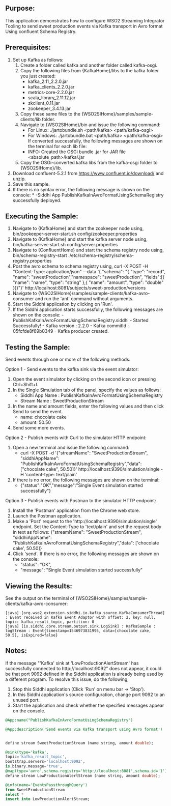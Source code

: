 
## Purpose:
This application demonstrates how to configure WSO2 Streaming Integrator Tooling to send sweet production events via Kafka transport in Avro format Using confluent Schema Registry.

## Prerequisites:
1. Set up Kafka as follows:
	1. Create a folder called kafka and another folder called kafka-osgi.
    2. Copy the following files from {KafkaHome}/libs to the kafka folder you just created:
        * kafka_2.11_2.2.0.jar
        * kafka_clients_2.2.0.jar
        * metrics-core-2.2.0.jar
        * scala_library_2.11.12.jar
        * zkclient_0.11.jar
        * zookeeper_3.4.13.jar
    3. Copy these same files to the {WSO2SIHome}/samples/sample-clients/lib folder.
    4. Navigate to {WSO2SIHome}/bin and issue the following command:
        - For Linux: ./jartobundle.sh <path/kafka> <path/kafka-osgi>
        - For Windows: ./jartobundle.bat <path/kafka> <path/kafka-osgi>  
If converted successfully, the following messages are shown on the terminal for each lib file:
        - INFO: Created the OSGi bundle <kafka-lib-name>.jar for JAR file <absolute_path>/kafka/<kafka-lib-name>.jar
    5. Copy the OSGi-converted kafka libs from the kafka-osgi folder to {WSO2SIHome}/lib.
2. Download confluent-5.2.1 from https://www.confluent.io/download/ and unzip.
3. Save this sample.
4. If there is no syntax error, the following message is shown on the console:
	        * -Siddhi App PublishKafkaInAvroFormatUsingSchemaRegistry successfully deployed.

## Executing the Sample:
1. Navigate to {KafkaHome} and start the zookeeper node using,
bin/zookeeper-server-start.sh config/zookeeper.properties
2. Navigate to {KafkaHome} and start the kafka server node using,
bin/kafka-server-start.sh config/server.properties
3. Navigate to {ConfluentHome} and start the schema registry node using,
bin/schema-registry-start ./etc/schema-registry/schema-registry.properties
4. Post the avro schema to schema registry using,
curl -X POST -H "Content-Type: application/json" --data '{ "schema": "{ \"type\": \"record\", \"name\": \"sweetProduction\",\"namespace\": \"sweetProduction\", \"fields\":[{ \"name\": \"name\", \"type\": \"string\" },{ \"name\": \"amount\", \"type\": \"double\" }]}"}' http://localhost:8081/subjects/sweet-production/versions
5. Navigate to {WSO2SIHome}/samples/sample-clients/kafka-avro-consumer and run the 'ant' command without arguments.
6. Start the Siddhi application by clicking on 'Run'.
7. If the Siddhi application starts successfully, the following messages are shown on the console:
	    - PublishKafkaInAvroFormatUsingSchemaRegistry.siddhi - Started Successfully!
	    - Kafka version : 2.2.0
	    - Kafka commitId : 05fcfde8f69b0349
	    - Kafka producer created.

## Testing the Sample:
Send events through one or more of the following methods.

Option 1 - Send events to the kafka sink via the event simulator:
1. Open the event simulator by clicking on the second icon or pressing Ctrl+Shift+I.
2. In the Single Simulation tab of the panel, specify the values as follows:
    * Siddhi App Name  : PublishKafkaInAvroFormatUsingSchemaRegistry
    * Stream Name      : SweetProductionStream
3. In the name and amount fields, enter the following values and then click Send to send the event.
    * name: chocolate cake
    * amount: 50.50
4. Send some more events.

Option 2 - Publish events with Curl to the simulator HTTP endpoint:
1. Open a new terminal and issue the following command:
    * curl -X POST -d '{"streamName": "SweetProductionStream", "siddhiAppName": "PublishKafkaInAvroFormatUsingSchemaRegistry","data": ["chocolate cake", 50.50]}' http://localhost:9390/simulation/single -H 'content-type: text/plain'
2. If there is no error, the following messages are shown on the terminal:
    *  {"status":"OK","message":"Single Event simulation started successfully"}

Option 3 - Publish events with Postman to the simulator HTTP endpoint:
1. Install the 'Postman' application from the Chrome web store.
2. Launch the Postman application.
3. Make a 'Post' request to the 'http://localhost:9390/simulation/single' endpoint. Set the Content-Type to 'text/plain' and set the request body in text as follows:
{"streamName": "SweetProductionStream", "siddhiAppName": "PublishKafkaInAvroFormatUsingSchemaRegistry","data": ['chocolate cake', 50.50]}
4. Click 'send'. If there is no error, the following messages are shown on the console:
    *  "status": "OK",
    *  "message": "Single Event simulation started successfully"

## Viewing the Results:
See the output on the terminal of {WSO2SIHome}/samples/sample-clients/kafka-avro-consumer:
```
[java] [org.wso2.extension.siddhi.io.kafka.source.KafkaConsumerThread] : Event received in Kafka Event Adaptor with offSet: 2, key: null, topic: kafka_result_topic, partition: 0
[java] [io.siddhi.core.stream.output.sink.LogSink] : KafkaSample : logStream : Event{timestamp=1546973831995, data=[chocolate cake, 50.5], isExpired=false}
```

## Notes:
If the message "'Kafka' sink at 'LowProductionAlertStream' has successfully connected to http://localhost:9092" does not appear, it could be that port 9092 defined in the Siddhi application is already being used by a different program. To resolve this issue, do the following,
1. Stop this Siddhi application (Click 'Run' on menu bar -> 'Stop').
2. In this Siddhi application's source configuration, change port 9092 to an unused port.
3. Start the application and check whether the specified messages appear on the console.

```sql
@App:name("PublishKafkaInAvroFormatUsingSchemaRegistry")

@App:description('Send events via Kafka transport using Avro format')


define stream SweetProductionStream (name string, amount double);

@sink(type='kafka',
topic='kafka_result_topic',
bootstrap.servers='localhost:9092',
is.binary.message='true',
@map(type='avro',schema.registry='http://localhost:8081',schema.id='1'))
define stream LowProductionAlertStream (name string, amount double);

@info(name='EventsPassthroughQuery')
from SweetProductionStream
select *
insert into LowProductionAlertStream;
```